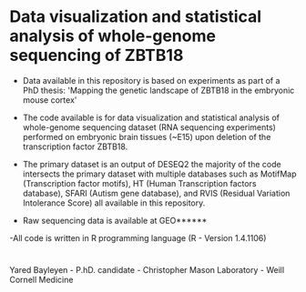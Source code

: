 # Data visualization and statistical analysis of whole-genome sequencing of ZBTB18


- Data available in this repository is based on experiments as part of a PhD thesis: 
'Mapping the genetic landscape of ZBTB18 in the embryonic mouse cortex'

- The code available is for data visualization and statistical analysis of whole-genome sequencing dataset (RNA sequencing 
experiments) performed on embryonic brain tissues (~E15) upon deletion of the transcription factor ZBTB18.

- The primary dataset is an output of DESEQ2 the majority of the code intersects
the primary dataset with multiple databases such as MotifMap (Transcription factor motifs), HT (Human Transcription factors database), 
SFARI (Autism gene database), and RVIS (Residual Variation Intolerance Score) all available in this repository. 

- Raw sequencing data is available at GEO******


-All code is written in R programming language (R - Version 1.4.1106)

#

Yared Bayleyen - P.hD. candidate -
Christopher Mason Laboratory -
Weill Cornell Medicine
